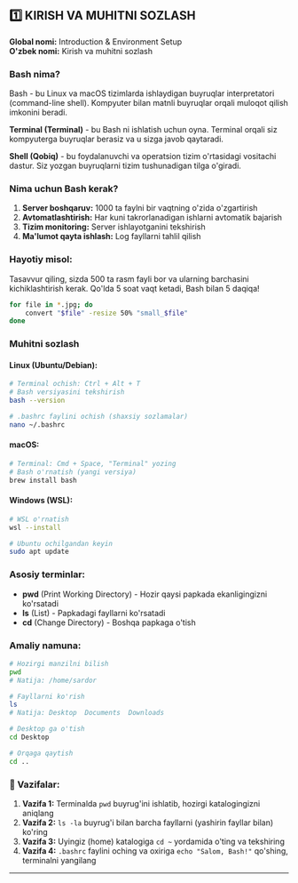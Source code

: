 ## 1️⃣ KIRISH VA MUHITNI SOZLASH
**Global nomi:** Introduction & Environment Setup  
**O'zbek nomi:** Kirish va muhitni sozlash

### Bash nima?

Bash - bu Linux va macOS tizimlarda ishlaydigan buyruqlar interpretatori (command-line shell). Kompyuter bilan matnli buyruqlar orqali muloqot qilish imkonini beradi. 

**Terminal (Terminal)** - bu Bash ni ishlatish uchun oyna. Terminal orqali siz kompyuterga buyruqlar berasiz va u sizga javob qaytaradi.

**Shell (Qobiq)** - bu foydalanuvchi va operatsion tizim o'rtasidagi vositachi dastur. Siz yozgan buyruqlarni tizim tushunadigan tilga o'giradi.

### Nima uchun Bash kerak?

1. **Server boshqaruv:** 1000 ta faylni bir vaqtning o'zida o'zgartirish
2. **Avtomatlashtirish:** Har kuni takrorlanadigan ishlarni avtomatik bajarish
3. **Tizim monitoring:** Server ishlayotganini tekshirish
4. **Ma'lumot qayta ishlash:** Log fayllarni tahlil qilish

### Hayotiy misol:
Tasavvur qiling, sizda 500 ta rasm fayli bor va ularning barchasini kichiklashtirish kerak. Qo'lda 5 soat vaqt ketadi, Bash bilan 5 daqiqa! 

```bash
for file in *.jpg; do
    convert "$file" -resize 50% "small_$file"
done
```

### Muhitni sozlash

#### Linux (Ubuntu/Debian):
```bash
# Terminal ochish: Ctrl + Alt + T
# Bash versiyasini tekshirish
bash --version

# .bashrc faylini ochish (shaxsiy sozlamalar)
nano ~/.bashrc
```

#### macOS:
```bash
# Terminal: Cmd + Space, "Terminal" yozing
# Bash o'rnatish (yangi versiya)
brew install bash
```

#### Windows (WSL):
```bash
# WSL o'rnatish
wsl --install

# Ubuntu ochilgandan keyin
sudo apt update
```

### Asosiy terminlar:

- **pwd** (Print Working Directory) - Hozir qaysi papkada ekanligingizni ko'rsatadi
- **ls** (List) - Papkadagi fayllarni ko'rsatadi
- **cd** (Change Directory) - Boshqa papkaga o'tish

### Amaliy namuna:

```bash
# Hozirgi manzilni bilish
pwd
# Natija: /home/sardor

# Fayllarni ko'rish
ls
# Natija: Desktop  Documents  Downloads

# Desktop ga o'tish
cd Desktop

# Orqaga qaytish
cd ..
```


### 📝 Vazifalar:

1. **Vazifa 1:** Terminalda `pwd` buyrug'ini ishlatib, hozirgi katalogingizni aniqlang
2. **Vazifa 2:** `ls -la` buyrug'i bilan barcha fayllarni (yashirin fayllar bilan) ko'ring
3. **Vazifa 3:** Uyingiz (home) katalogiga `cd ~` yordamida o'ting va tekshiring
4. **Vazifa 4:** `.bashrc` faylini oching va oxiriga `echo "Salom, Bash!"` qo'shing, terminalni yangilang

---